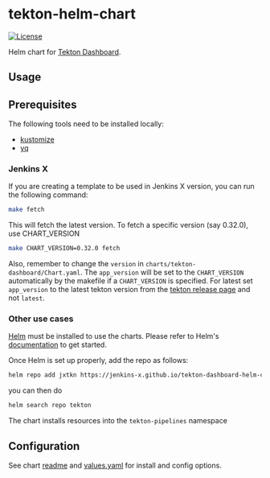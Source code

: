 # tekton-helm-chart

[![License](https://img.shields.io/badge/License-Apache%202.0-blue.svg)](https://opensource.org/licenses/Apache-2.0)

Helm chart for [Tekton Dashboard](https://github.com/tektoncd/pipeline).

## Usage

## Prerequisites

The following tools need to be installed locally:

- [kustomize](https://kubectl.docs.kubernetes.io/installation/kustomize/)
- [yq](https://github.com/mikefarah/yq/#install)

### Jenkins X

If you are creating a template to be used in Jenkins X version, you can run the following command:

```bash
make fetch
```

This will fetch the latest version.
To fetch a specific version (say 0.32.0), use CHART_VERSION

```bash
make CHART_VERSION=0.32.0 fetch
```

Also, remember to change the `version` in `charts/tekton-dashboard/Chart.yaml`.
The `app_version` will be set to the `CHART_VERSION` automatically by the makefile if a `CHART_VERSION` is specified.
For latest set `app_version` to the latest tekton version from the [tekton release page](https://github.com/tektoncd/dashboard/releases) and not `latest`.

### Other use cases

[Helm](https://helm.sh) must be installed to use the charts.
Please refer to Helm's [documentation](https://helm.sh/docs/) to get started.

Once Helm is set up properly, add the repo as follows:

```bash
helm repo add jxtkn https://jenkins-x.github.io/tekton-dashboard-helm-chart/
```

you can then do

```bash
helm search repo tekton
```

The chart installs resources into the `tekton-pipelines` namespace

## Configuration

See chart [readme](charts/tekton-dashboard/README.md) and [values.yaml](charts/tekton-dashboard/values.yaml) for install and config options.
